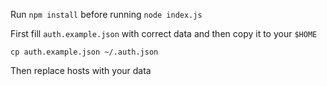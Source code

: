 Run `npm install` before running `node index.js`

First fill `auth.example.json` with correct data and then copy it to your `$HOME`

`cp auth.example.json ~/.auth.json`

Then replace hosts with your data
